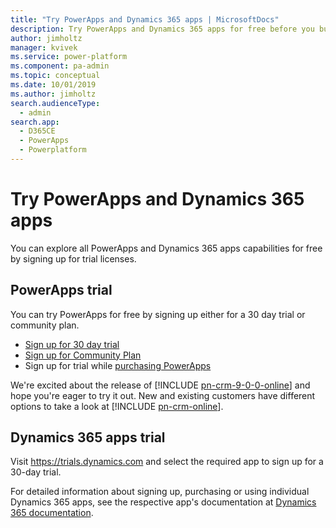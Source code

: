 ```yaml
---
title: "Try PowerApps and Dynamics 365 apps | MicrosoftDocs"
description: Try PowerApps and Dynamics 365 apps for free before you buy it 
author: jimholtz
manager: kvivek
ms.service: power-platform
ms.component: pa-admin
ms.topic: conceptual
ms.date: 10/01/2019
ms.author: jimholtz
search.audienceType: 
  - admin
search.app: 
  - D365CE
  - PowerApps
  - Powerplatform
---
```

# Try PowerApps and Dynamics 365 apps

You can explore all PowerApps and Dynamics 365 apps capabilities for free by signing up for trial licenses.

## PowerApps trial 

You can try PowerApps for free by signing up either for a 30 day trial or community plan. 
- [Sign up for 30 day trial](https://docs.microsoft.com/powerapps/maker/signup-for-powerapps)
- [Sign up for Community Plan](https://docs.microsoft.com/powerapps/maker/dev-community-plan)
- Sign up for trial while [purchasing PowerApps](signup-for-powerapps-admin)

We're excited about the release of [!INCLUDE [pn-crm-9-0-0-online](../includes/pn-crm-9-0-0-online.md)] and hope you're eager to try it out. New and existing customers have different options to take a look at [!INCLUDE [pn-crm-online](../includes/pn-crm-online.md)].  

## Dynamics 365 apps trial

Visit <https://trials.dynamics.com> and select the required app to sign up for a 30-day trial.

For detailed information about signing up, purchasing or using individual Dynamics 365 apps, see the respective app's documentation at [Dynamics 365 documentation](https://docs.microsoft.com/dynamics365/). 
